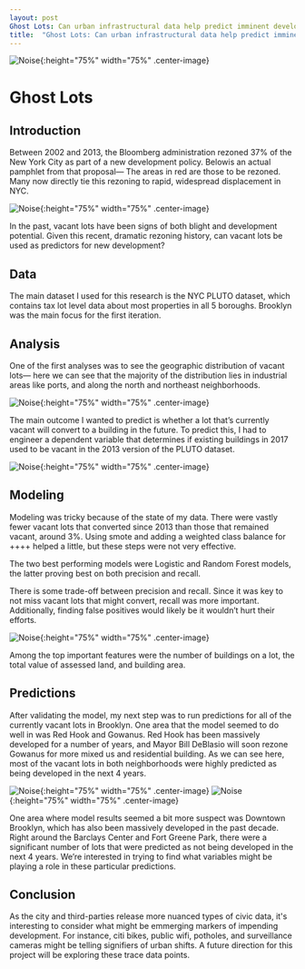 ```yaml
---
layout: post
Ghost Lots: Can urban infrastructural data help predict imminent development?
title:  "Ghost Lots: Can urban infrastructural data help predict imminent development?"
---
```

![Noise](/images/project03/research-2.jpg){:height="75%" width="75%" .center-image}

# Ghost Lots
## Introduction
Between 2002 and 2013, the Bloomberg administration rezoned 37% of the New York City as part of a new development policy. Belowis an actual pamphlet from that proposal— The areas in red are those to be rezoned. Many now directly tie this rezoning to rapid, widespread displacement in NYC.

![Noise](/images/project03/research-1.jpeg){:height="75%" width="75%" .center-image}

In the past, vacant lots have been signs of both blight and development potential. Given this recent, dramatic rezoning history, can vacant lots be used as predictors for new development? 

## Data
The main dataset I used for this research is the NYC PLUTO dataset, which contains tax lot level data about most properties in all 5 boroughs. Brooklyn was the main focus for the first iteration.

## Analysis
One of the first analyses was to see the geographic distribution of vacant lots— here we can see that the majority of the distribution lies in industrial areas like ports, and along the north and northeast neighborhoods.

![Noise](/images/project03/eda-2.jpeg){:height="75%" width="75%" .center-image}

The main outcome I wanted to predict is whether a lot that’s currently vacant will convert to a building in the future. To predict this, I had to engineer a dependent variable that determines if existing buildings in 2017 used to be vacant in the 2013 version of the PLUTO dataset. 

![Noise](/images/project03/eda-3.jpeg){:height="75%" width="75%" .center-image}

## Modeling

Modeling was tricky because of the state of my data. There were vastly fewer vacant lots that converted since 2013 than those that remained vacant, around 3%. Using smote and adding a weighted class balance for ++++ helped a little, but these steps were not very effective.

The two best performing models were Logistic and Random Forest models, the latter proving best on both precision and recall.

There is some trade-off between precision and recall. Since it was key to not miss vacant lots that might convert, recall was more important. Additionally, finding false positives would likely be it wouldn’t hurt their efforts.

![Noise](/images/project03/performance-2.jpeg){:height="75%" width="75%" .center-image}

Among the top important features were the number of buildings on a lot, the total value of assessed land, and building area.

## Predictions

After validating the model, my next step was to run predictions for all of the currently vacant lots in Brooklyn. One area that the model seemed to do well in was Red Hook and Gowanus. Red Hook has been massively developed for a number of years, and Mayor Bill DeBlasio will soon rezone Gowanus for more mixed us and residential building. As we can see here, most of the vacant lots in both neighborhoods were highly predicted as being developed in the next 4 years.


![Noise](/images/project03/prediction-1.jpeg){:height="75%" width="75%" .center-image}
![Noise](/images/project03/prediction-2.jpeg){:height="75%" width="75%" .center-image}

One area where model results seemed a bit more suspect was Downtown Brooklyn, which has also been massively developed in the past decade. Right around the Barclays Center and Fort Greene Park, there were a significant number of lots that were predicted as not being developed in the next 4 years. We’re interested in trying to find what variables might be playing a role in these particular predictions.

## Conclusion

As the city and third-parties release more nuanced types of civic data, it's interesting to consider what might be emmerging markers of impending development. For instance, citi bikes, public wifi, potholes, and surveillance cameras might be telling signifiers of urban shifts. A future direction for this project will be exploring these trace data points.